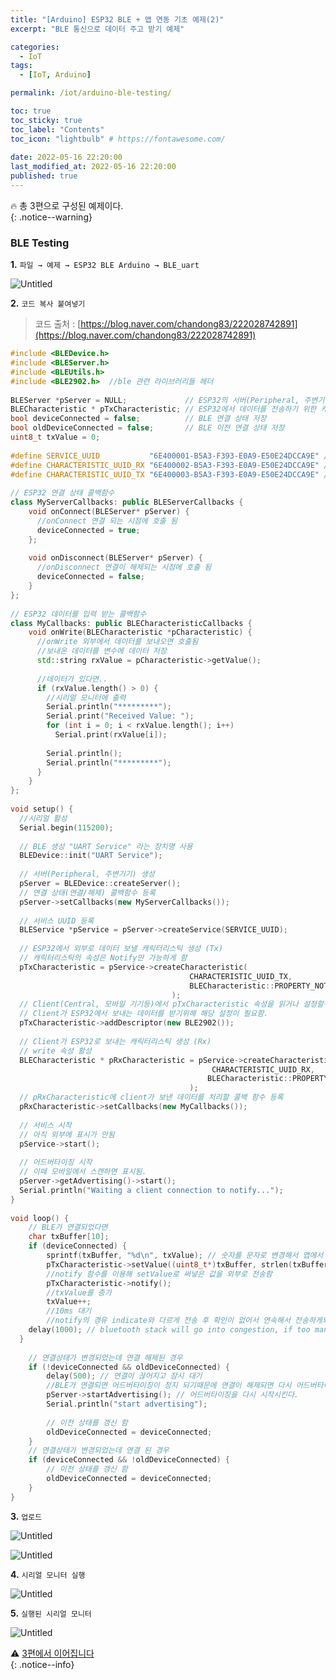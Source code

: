 ```yaml
---
title: "[Arduino] ESP32 BLE + 앱 연동 기초 예제(2)"
excerpt: "BLE 통신으로 데이터 주고 받기 예제"

categories:
  - IoT
tags:
  - [IoT, Arduino]

permalink: /iot/arduino-ble-testing/

toc: true
toc_sticky: true
toc_label: "Contents"
toc_icon: "lightbulb" # https://fontawesome.com/
 
date: 2022-05-16 22:20:00
last_modified_at: 2022-05-16 22:20:00
published: true
---
```


🔥 총 3편으로 구성된 예제이다.  
{: .notice--warning}

### BLE Testing

**1.** `파일 → 예제 → ESP32 BLE Arduino → BLE_uart`  

![Untitled](/assets/images/post_img/arduino-ble-testing/Untitled.png)  
    
**2.** `코드 복사 붙여넣기`  

> 코드 출처 : [https://blog.naver.com/chandong83/222028742891](https://blog.naver.com/chandong83/222028742891)  
    
```cpp
#include <BLEDevice.h>
#include <BLEServer.h>
#include <BLEUtils.h> 
#include <BLE2902.h>  //ble 관련 라이브러리들 헤더
    
BLEServer *pServer = NULL;             // ESP32의 서버(Peripheral, 주변기기) 클래스
BLECharacteristic * pTxCharacteristic; // ESP32에서 데이터를 전송하기 위한 캐릭터리스틱
bool deviceConnected = false;          // BLE 연결 상태 저장
bool oldDeviceConnected = false;       // BLE 이전 연결 상태 저장
uint8_t txValue = 0;
    
#define SERVICE_UUID           "6E400001-B5A3-F393-E0A9-E50E24DCCA9E" // 서비스 UUID
#define CHARACTERISTIC_UUID_RX "6E400002-B5A3-F393-E0A9-E50E24DCCA9E" // ESP32가 데이터를 입력 받는 캐릭터리스틱 UUID (Rx)
#define CHARACTERISTIC_UUID_TX "6E400003-B5A3-F393-E0A9-E50E24DCCA9E" // ESP32에서 외부로 데이터 보낼 캐릭터리스틱 UUID (Tx)
    
// ESP32 연결 상태 콜백함수
class MyServerCallbacks: public BLEServerCallbacks {
    void onConnect(BLEServer* pServer) {
      //onConnect 연결 되는 시점에 호출 됨
      deviceConnected = true;
    };
    
    void onDisconnect(BLEServer* pServer) {
      //onDisconnect 연결이 해제되는 시점에 호출 됨
      deviceConnected = false;
    }
};
  
// ESP32 데이터를 입력 받는 콜백함수
class MyCallbacks: public BLECharacteristicCallbacks {  
    void onWrite(BLECharacteristic *pCharacteristic) {
      //onWrite 외부에서 데이터를 보내오면 호출됨 
      //보내온 데이터를 변수에 데이터 저장
      std::string rxValue = pCharacteristic->getValue();
      
      //데이터가 있다면..
      if (rxValue.length() > 0) {
        //시리얼 모니터에 출력
        Serial.println("*********");
        Serial.print("Received Value: ");
        for (int i = 0; i < rxValue.length(); i++)
          Serial.print(rxValue[i]);
    
        Serial.println();
        Serial.println("*********");
      }
    }
};
    
void setup() {
  //시리얼 활성
  Serial.begin(115200);
    
  // BLE 생성 "UART Service" 라는 장치명 사용
  BLEDevice::init("UART Service");
    
  // 서버(Peripheral, 주변기기) 생성
  pServer = BLEDevice::createServer();
  // 연결 상태(연결/해제) 콜백함수 등록
  pServer->setCallbacks(new MyServerCallbacks());
    
  // 서비스 UUID 등록 
  BLEService *pService = pServer->createService(SERVICE_UUID);
    
  // ESP32에서 외부로 데이터 보낼 캐릭터리스틱 생성 (Tx)
  // 캐릭터리스틱의 속성은 Notify만 가능하게 함
  pTxCharacteristic = pService->createCharacteristic(
										CHARACTERISTIC_UUID_TX,
										BLECharacteristic::PROPERTY_NOTIFY
									);
  // Client(Central, 모바일 기기등)에서 pTxCharacteristic 속성을 읽거나 설정할수 있게 UUID 2902를 등록
  // Client가 ESP32에서 보내는 데이터를 받기위해 해당 설정이 필요함.
  pTxCharacteristic->addDescriptor(new BLE2902());
    
  // Client가 ESP32로 보내는 캐릭터리스틱 생성 (Rx)
  // write 속성 활성
  BLECharacteristic * pRxCharacteristic = pService->createCharacteristic(
											 CHARACTERISTIC_UUID_RX,
											BLECharacteristic::PROPERTY_WRITE
										);
  // pRxCharacteristic에 client가 보낸 데이터를 처리할 콜백 함수 등록
  pRxCharacteristic->setCallbacks(new MyCallbacks());
    
  // 서비스 시작
  // 아직 외부에 표시가 안됨
  pService->start();
    
  // 어드버타이징 시작
  // 이떼 모바일에서 스캔하면 표시됨.
  pServer->getAdvertising()->start();
  Serial.println("Waiting a client connection to notify...");
}
    
void loop() {
    // BLE가 연결되었다면
    char txBuffer[10];
    if (deviceConnected) {
        sprintf(txBuffer, "%d\n", txValue); // 숫자를 문자로 변경해서 앱에서 보기 편하게 함
        pTxCharacteristic->setValue((uint8_t*)txBuffer, strlen(txBuffer));
        //notify 함수를 이용해 setValue로 써넣은 값을 외부로 전송함
        pTxCharacteristic->notify();
        //txValue를 증가
        txValue++;
        //10ms 대기
        //notify의 경유 indicate와 다르게 전송 후 확인이 없어서 연속해서 전송하게되면 Client가 데이터를 못 받을수 있다.
    delay(1000); // bluetooth stack will go into congestion, if too many packets are sent
  }
    
    // 연결상태가 변경되었는데 연결 해제된 경우
    if (!deviceConnected && oldDeviceConnected) {
        delay(500); // 연결이 끊어지고 잠시 대기
        //BLE가 연결되면 어드버타이징이 정지 되기때문에 연결이 해제되면 다시 어드버타이징을 시작시킨다.
        pServer->startAdvertising(); // 어드버타이징을 다시 시작시킨다.        
        Serial.println("start advertising");
    
        // 이전 상태를 갱신 함
        oldDeviceConnected = deviceConnected;
    }
    // 연결상태가 변경되었는데 연결 된 경우
    if (deviceConnected && !oldDeviceConnected) {
		// 이전 상태를 갱신 함
        oldDeviceConnected = deviceConnected;
    }
}
```  

**3.** `업로드`  

![Untitled](/assets/images/post_img/arduino-ble-testing/Untitled1.png)  
    
![Untitled](/assets/images/post_img/arduino-ble-testing/Untitled2.png)  

**4.** `시리얼 모니터 실행`  

![Untitled](/assets/images/post_img/arduino-ble-testing/Untitled3.png)  

**5.** `실행된 시리얼 모니터`  

![Untitled](/assets/images/post_img/arduino-ble-testing/Untitled4.png)  

⚠️ [3편에서 이어집니다](https://kdjun97.github.io/iot/arduino-ble-nrf-toolbox/)  
{: .notice--info} 